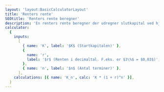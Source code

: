 ```yaml
---
layout: 'layout:BasicCalculatorLayout'
title: 'Renters rente'
SEOtitle: 'Renters rente beregner'
description: 'En renters rente beregner der udregner slutkapital ved hjælp af startkapital, rente og antal terminer'
calculator:
  {
    inputs:
      [
        { name: 'K', label: '$K$ (Startkapitalen)' },
        {
          name: 'r',
          label: '$r$ (Renten i decimaltal. F.eks. er $3\%$ = $0,03$)',
        },
        { name: 'n', label: '$n$ (Antal terminer)' },
      ],
    calculations: [{ name: 'K_n', calc: 'K * (1 + r)^n' }],
  }
---
```

